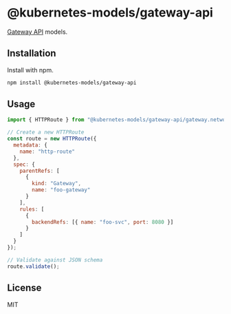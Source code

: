 # @kubernetes-models/gateway-api

[Gateway API](https://gateway-api.sigs.k8s.io/) models.

## Installation

Install with npm.

```sh
npm install @kubernetes-models/gateway-api
```

## Usage

```js
import { HTTPRoute } from "@kubernetes-models/gateway-api/gateway.networking.k8s.io/v1/HTTPRoute";

// Create a new HTTPRoute
const route = new HTTPRoute({
  metadata: {
    name: "http-route"
  },
  spec: {
    parentRefs: [
      {
        kind: "Gateway",
        name: "foo-gateway"
      }
    ],
    rules: [
      {
        backendRefs: [{ name: "foo-svc", port: 8080 }]
      }
    ]
  }
});

// Validate against JSON schema
route.validate();
```

## License

MIT
